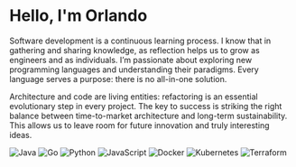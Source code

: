 #  Hello, I'm Orlando

Software development is a continuous learning process. I know that in gathering and sharing knowledge, as reflection helps us to grow as engineers and as individuals. I’m passionate about exploring new programming languages and understanding their paradigms. Every language serves a purpose: there is no all-in-one solution.

Architecture and code are living entities: refactoring is an essential evolutionary step in every project. The key to success is striking the right balance between time-to-market architecture and long-term sustainability. This allows us to leave room for future innovation and truly interesting ideas.

![Java](https://img.shields.io/badge/Java-ED8B00?style=for-the-badge&logo=java&logoColor=white)
![Go](https://img.shields.io/badge/Go-00ADD8?style=for-the-badge&logo=go&logoColor=white)
![Python](https://img.shields.io/badge/Python-3776AB?style=for-the-badge&logo=python&logoColor=white)
![JavaScript](https://img.shields.io/badge/JavaScript-F7DF1E?style=for-the-badge&logo=javascript&logoColor=black)
![Docker](https://img.shields.io/badge/Docker-2496ED?style=for-the-badge&logo=docker&logoColor=white)
![Kubernetes](https://img.shields.io/badge/Kubernetes-326CE5?style=for-the-badge&logo=kubernetes&logoColor=white)
![Terraform](https://img.shields.io/badge/Terraform-623CE4?style=for-the-badge&logo=terraform&logoColor=white)
